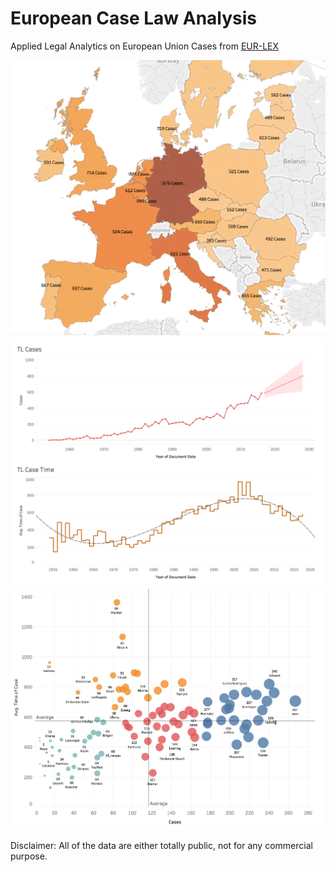 # European Case Law Analysis

Applied Legal Analytics on European Union Cases from [EUR-LEX](https://eur-lex.europa.eu/homepage.html)

![](research/countries.png)
![](research/timeline.png)
![](research/judges.png)

Disclaimer: All of the data are either totally public, not for any commercial purpose.